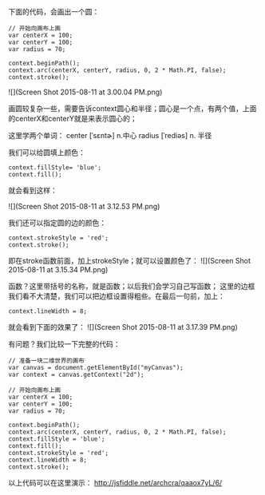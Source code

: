 下面的代码，会画出一个圆：
```
// 开始向画布上画
var centerX = 100;
var centerY = 100;
var radius = 70;

context.beginPath();
context.arc(centerX, centerY, radius, 0, 2 * Math.PI, false);
context.stroke();
```

![](Screen Shot 2015-08-11 at 3.00.04 PM.png)


画圆较复杂一些，需要告诉context圆心和半径；圆心是一个点，有两个值，上面的centerX和centerY就是来表示圆心的；

这里学两个单词：
center [ˈsɛntɚ] n.中心
radius [ˈrediəs] n. 半径


我们可以给圆填上颜色：
```
context.fillStyle= 'blue';
context.fill();
```
就会看到这样：

![](Screen Shot 2015-08-11 at 3.12.53 PM.png)

我们还可以指定圆的边的颜色：

```
context.strokeStyle = 'red';
context.stroke();
```
即在stroke函数前面，加上strokeStyle；就可以设置颜色了：
![](Screen Shot 2015-08-11 at 3.15.34 PM.png)

函数？这里带括号的名称，就是函数；以后我们会学习自己写函数；
这里的边框我们看不大清楚，我们可以把边框设置得粗些。在最后一句前，加上：
```
context.lineWidth = 8;
```

就会看到下面的效果了：
![](Screen Shot 2015-08-11 at 3.17.39 PM.png)

有问题？我们比较一下完整的代码：
```
// 准备一块二维世界的画布
var canvas = document.getElementById("myCanvas");
var context = canvas.getContext("2d");

// 开始向画布上画
var centerX = 100;
var centerY = 100;
var radius = 70;

context.beginPath();
context.arc(centerX, centerY, radius, 0, 2 * Math.PI, false);
context.fillStyle = 'blue';
context.fill();
context.strokeStyle = 'red';
context.lineWidth = 8;
context.stroke();
```

以上代码可以在这里演示：
http://jsfiddle.net/archcra/qaaox7yL/6/



